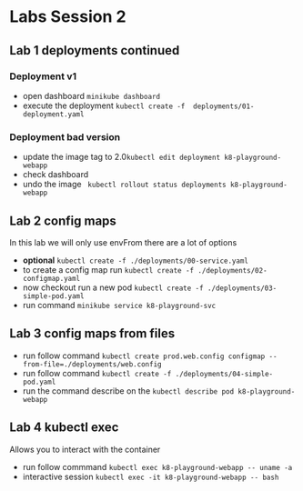 # Labs Session 2

## Lab 1 deployments continued


### Deployment v1 

 - open dashboard ```minikube dashboard```
 - execute the deployment ```kubectl create -f  deployments/01-deployment.yaml```
 
### Deployment bad version

- update the image tag to 2.0```kubectl edit deployment k8-playground-webapp``` 
- check dashboard
- undo the image ``` kubectl rollout status deployments k8-playground-webapp```

## Lab 2 config maps
In this lab we will only use envFrom there are a lot of options 
 - __optional__ ```kubectl create -f ./deployments/00-service.yaml```
- to create a config map run ```kubectl create -f ./deployments/02-configmap.yaml```
- now checkout run a new pod ```kubectl create -f ./deployments/03-simple-pod.yaml```
- run command ```minikube service k8-playground-svc ```

## Lab 3 config maps from files
- run follow command ```kubectl create prod.web.config configmap --from-file=./deployments/web.config```
- run follow command ```kubectl create -f ./deployments/04-simple-pod.yaml```
- run the command describe on the ```kubectl describe pod k8-playground-webapp```

## Lab 4 kubectl exec
Allows you to interact with the container
- run follow commmand ```kubectl exec k8-playground-webapp -- uname -a ```
- interactive session ```kubectl exec -it k8-playground-webapp -- bash ```

